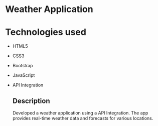 # Weather Application
# Technologies used
- HTML5
+ CSS3
- Bootstrap
+ JavaScript
- API Integration
  ## Description
  Developed a weather application using a API Integration. The app provides real-time weather data and forecasts for various locations.
